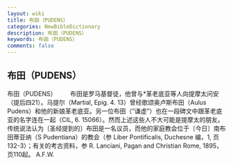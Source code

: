 ```yaml
---
layout: wiki
title: 布田（PUDENS）
categories: NewBibleDictionary
description: 布田（PUDENS）
keywords: 布田（PUDENS）
comments: false
---
```


## 布田（PUDENS）



布田（PUDENS）
　　布田是罗马基督徒，他曾与*革老底亚等人向提摩太问安（提后四21）。马提尔（Martial, Epig. 4. 13）曾经歌颂奥卢斯布田（Aulus Pudens）和他的新娘革老底亚。另一位布田（“谦虚”）也在一段碑文中跟革老底亚的名字连在一起（CIL,
6. 15066）。然而上述这些人不大可能是提摩太的朋友。传统说法认为〔圣经提到的〕布田是一名议员，而他的家庭教会位于〔今日〕南布田蒂亚纳（S Pudentiana）的教会（参 Liber Pontificalis, Duchesne 编，1, 页132-3）；有关的考古资料，参 R. Lanciani, Pagan
and Christian Rome, 1895，页110起。
A.F.W.




